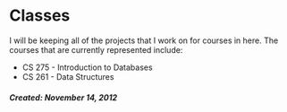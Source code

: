 Classes
=======

I will be keeping all of the projects that I work on for courses in here. The courses that are currently represented include:
* CS 275 - Introduction to Databases
* CS 261 - Data Structures

##### Created: November 14, 2012
